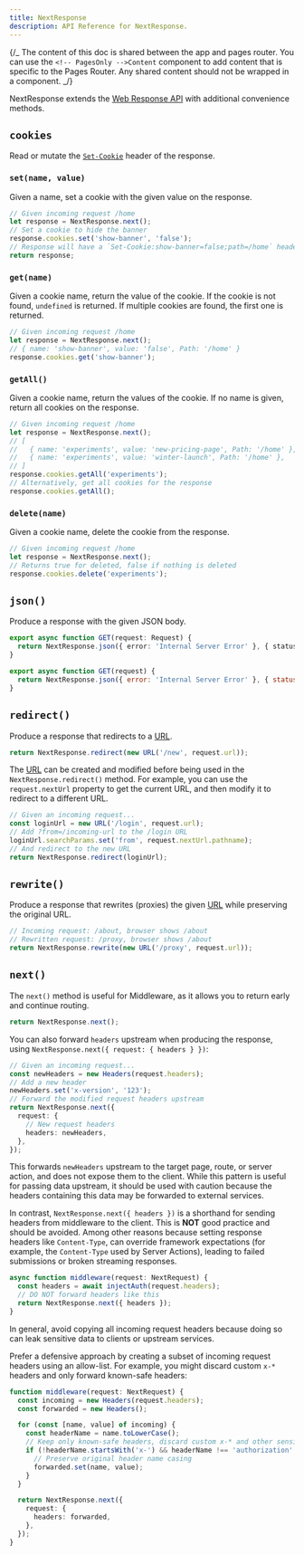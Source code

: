 ```yaml
---
title: NextResponse
description: API Reference for NextResponse.
---
```


{/_ The content of this doc is shared between the app and pages router. You can use the `<!-- PagesOnly -->Content` component to add content that is specific to the Pages Router. Any shared content should not be wrapped in a component. _/}

NextResponse extends the [Web Response API](https://developer.mozilla.org/docs/Web/API/Response) with additional convenience methods.

## `cookies`

Read or mutate the [`Set-Cookie`](https://developer.mozilla.org/docs/Web/HTTP/Headers/Set-Cookie) header of the response.

### `set(name, value)`

Given a name, set a cookie with the given value on the response.

```ts
// Given incoming request /home
let response = NextResponse.next();
// Set a cookie to hide the banner
response.cookies.set('show-banner', 'false');
// Response will have a `Set-Cookie:show-banner=false;path=/home` header
return response;
```

### `get(name)`

Given a cookie name, return the value of the cookie. If the cookie is not found, `undefined` is returned. If multiple cookies are found, the first one is returned.

```ts
// Given incoming request /home
let response = NextResponse.next();
// { name: 'show-banner', value: 'false', Path: '/home' }
response.cookies.get('show-banner');
```

### `getAll()`

Given a cookie name, return the values of the cookie. If no name is given, return all cookies on the response.

```ts
// Given incoming request /home
let response = NextResponse.next();
// [
//   { name: 'experiments', value: 'new-pricing-page', Path: '/home' },
//   { name: 'experiments', value: 'winter-launch', Path: '/home' },
// ]
response.cookies.getAll('experiments');
// Alternatively, get all cookies for the response
response.cookies.getAll();
```

### `delete(name)`

Given a cookie name, delete the cookie from the response.

```ts
// Given incoming request /home
let response = NextResponse.next();
// Returns true for deleted, false if nothing is deleted
response.cookies.delete('experiments');
```

## `json()`

Produce a response with the given JSON body.

```ts filename="app/api/route.ts" switcher
export async function GET(request: Request) {
  return NextResponse.json({ error: 'Internal Server Error' }, { status: 500 });
}
```

```js filename="app/api/route.js" switcher
export async function GET(request) {
  return NextResponse.json({ error: 'Internal Server Error' }, { status: 500 });
}
```

## `redirect()`

Produce a response that redirects to a [URL](https://developer.mozilla.org/docs/Web/API/URL).

```ts
return NextResponse.redirect(new URL('/new', request.url));
```

The [URL](https://developer.mozilla.org/docs/Web/API/URL) can be created and modified before being used in the `NextResponse.redirect()` method. For example, you can use the `request.nextUrl` property to get the current URL, and then modify it to redirect to a different URL.

```ts
// Given an incoming request...
const loginUrl = new URL('/login', request.url);
// Add ?from=/incoming-url to the /login URL
loginUrl.searchParams.set('from', request.nextUrl.pathname);
// And redirect to the new URL
return NextResponse.redirect(loginUrl);
```

## `rewrite()`

Produce a response that rewrites (proxies) the given [URL](https://developer.mozilla.org/docs/Web/API/URL) while preserving the original URL.

```ts
// Incoming request: /about, browser shows /about
// Rewritten request: /proxy, browser shows /about
return NextResponse.rewrite(new URL('/proxy', request.url));
```

## `next()`

The `next()` method is useful for Middleware, as it allows you to return early and continue routing.

```ts
return NextResponse.next();
```

You can also forward `headers` upstream when producing the response, using `NextResponse.next({ request: { headers } })`:

```ts
// Given an incoming request...
const newHeaders = new Headers(request.headers);
// Add a new header
newHeaders.set('x-version', '123');
// Forward the modified request headers upstream
return NextResponse.next({
  request: {
    // New request headers
    headers: newHeaders,
  },
});
```

This forwards `newHeaders` upstream to the target page, route, or server action, and does not expose them to the client. While this pattern is useful for passing data upstream, it should be used with caution because the headers containing this data may be forwarded to external services.

In contrast, `NextResponse.next({ headers })` is a shorthand for sending headers from middleware to the client. This is **NOT** good practice and should be avoided. Among other reasons because setting response headers like `Content-Type`, can override framework expectations (for example, the `Content-Type` used by Server Actions), leading to failed submissions or broken streaming responses.

```ts
async function middleware(request: NextRequest) {
  const headers = await injectAuth(request.headers);
  // DO NOT forward headers like this
  return NextResponse.next({ headers });
}
```

In general, avoid copying all incoming request headers because doing so can leak sensitive data to clients or upstream services.

Prefer a defensive approach by creating a subset of incoming request headers using an allow-list. For example, you might discard custom `x-*` headers and only forward known-safe headers:

```ts
function middleware(request: NextRequest) {
  const incoming = new Headers(request.headers);
  const forwarded = new Headers();

  for (const [name, value] of incoming) {
    const headerName = name.toLowerCase();
    // Keep only known-safe headers, discard custom x-* and other sensitive ones
    if (!headerName.startsWith('x-') && headerName !== 'authorization' && headerName !== 'cookie') {
      // Preserve original header name casing
      forwarded.set(name, value);
    }
  }

  return NextResponse.next({
    request: {
      headers: forwarded,
    },
  });
}
```
